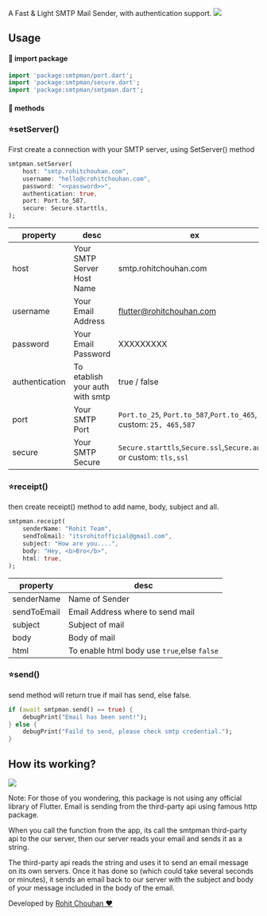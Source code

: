 A Fast & Light SMTP Mail Sender, with authentication support.
![](https://i.ibb.co/2yFHftV/carbon-1.png)
## Usage
#### 🚀 import package
```dart
import 'package:smtpman/port.dart';
import 'package:smtpman/secure.dart';
import 'package:smtpman/smtpman.dart';
```
#### 🚀 methods 
### ⭐setServer()
First create a connection with your SMTP server, using SetServer() method
```dart
smtpman.setServer(
    host: "smtp.rohitchouhan.com",
    username: "hello@crohitchouhan.com",
    password: "<<password>>",
    authentication: true,
    port: Port.to_587,
    secure: Secure.starttls,
);
```


| property  | desc  | ex   |
| ------------ | ------------ | ------------ |
| host  | Your SMTP Server Host Name   | smtp.rohitchouhan.com  |
| username  | Your Email Address  | flutter@rohitchouhan.com   |
| password  | Your Email Password  | XXXXXXXXX  |
| authentication  | To etablish your auth with smtp  | true / false   |
| port  | Your SMTP Port  | `Port.to_25`, `Port.to_587`,`Port.to_465`, or custom: `25, 465,587`   |
| secure | Your SMTP Secure  | `Secure.starttls`,`Secure.ssl`,`Secure.auto`, or custom: `tls,ssl`   |


### ⭐receipt()
then create receipt() method to add name, body, subject and all.
```dart
smtpman.receipt(
    senderName: "Rohit Team",
    sendToEmail: "itsrohitofficial@gmail.com",
    subject: "How are you....",
    body: "Hey, <b>Bro</b>",
    html: true,
);
```


| property  | desc  |
| ------------ | ------------ | 
| senderName  | Name of Sender   |
| sendToEmail  | Email Address where to send mail  |
| subject  | Subject of mail |
| body  | Body of mail |
| html | To enable html body use `true`,else `false` |


### ⭐send()
send method will return true if mail has send, else false.
```dart
if (await smtpman.send() == true) {
    debugPrint("Email has been sent!");
} else {
    debugPrint("Faild to send, please check smtp credential.");
}
```

## How its working?

![](https://i.ibb.co/g44s1vH/smtp.png)

Note: For those of you wondering, this package is not using any official library of Flutter. Email is sending from the third-party api using famous http package.

When you call the function from the app, its call the smtpman third-party api to the our server, then our server reads your email and sends it as a string.

The third-party api reads the string and uses it to send an email message on its own servers. Once it has done so (which could take several seconds or minutes), it sends an email back to our server with the subject and body of your message included in the body of the email.

Developed by <a href="https://linkedin.com/in/itsrohitchouhan">Rohit Chouhan ❤️</a>